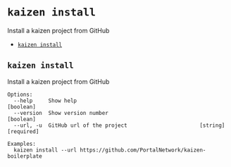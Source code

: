 `kaizen install`
===============

Install a kaizen project from GitHub

* [`kaizen install`](#kaizen-install)

## `kaizen install`

Install a kaizen project from GitHub

```
Options:
  --help     Show help                                                 [boolean]
  --version  Show version number                                       [boolean]
  --url, -u  GitHub url of the project                       [string] [required]

Examples:
  kaizen install --url https://github.com/PortalNetwork/kaizen-boilerplate
```
